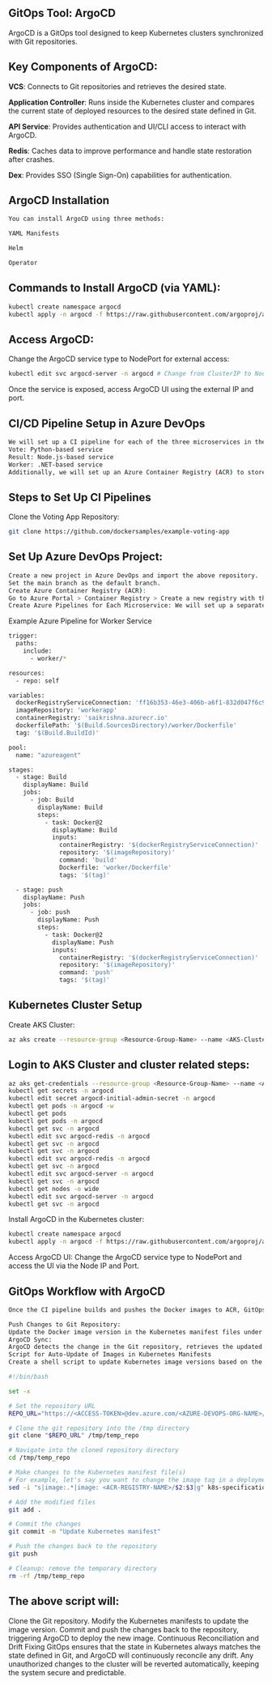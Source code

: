 ## GitOps Tool: ArgoCD

ArgoCD is a GitOps tool designed to keep Kubernetes clusters synchronized with Git repositories.

## Key Components of ArgoCD:

**VCS**: Connects to Git repositories and retrieves the desired state.

**Application Controller**: Runs inside the Kubernetes cluster and compares the current state of deployed resources to the desired state defined in Git.

**API Service**: Provides authentication and UI/CLI access to interact with ArgoCD.

**Redis**: Caches data to improve performance and handle state restoration after crashes.

**Dex**: Provides SSO (Single Sign-On) capabilities for authentication.

## ArgoCD Installation
```bash
You can install ArgoCD using three methods:

YAML Manifests

Helm

Operator
```
## Commands to Install ArgoCD (via YAML):
```bash
kubectl create namespace argocd
kubectl apply -n argocd -f https://raw.githubusercontent.com/argoproj/argo-cd/stable/manifests/install.yaml
```
## Access ArgoCD:
Change the ArgoCD service type to NodePort for external access:

```bash
kubectl edit svc argocd-server -n argocd # Change from ClusterIP to NodePort
```
Once the service is exposed, access ArgoCD UI using the external IP and port.

## CI/CD Pipeline Setup in Azure DevOps
```bash
We will set up a CI pipeline for each of the three microservices in the Voting Application:
Vote: Python-based service
Result: Node.js-based service
Worker: .NET-based service
Additionally, we will set up an Azure Container Registry (ACR) to store the Docker images.
```

## Steps to Set Up CI Pipelines
Clone the Voting App Repository:
```bash
git clone https://github.com/dockersamples/example-voting-app
```

## Set Up Azure DevOps Project:
```bash
Create a new project in Azure DevOps and import the above repository.
Set the main branch as the default branch.
Create Azure Container Registry (ACR):
Go to Azure Portal > Container Registry > Create a new registry with the name saikrishna.
Create Azure Pipelines for Each Microservice: We will set up a separate pipeline for each service (Vote, Result, Worker).
```

Example Azure Pipeline for Worker Service
```bash
trigger:
  paths:
    include:
      - worker/*

resources:
  - repo: self

variables:
  dockerRegistryServiceConnection: 'ff16b353-46e3-406b-a6f1-832d047f6c95'
  imageRepository: 'workerapp'
  containerRegistry: 'saikrishna.azurecr.io'
  dockerfilePath: '$(Build.SourcesDirectory)/worker/Dockerfile'
  tag: '$(Build.BuildId)'

pool:
  name: "azureagent"

stages:
  - stage: Build
    displayName: Build 
    jobs:
      - job: Build
        displayName: Build
        steps:
          - task: Docker@2
            displayName: Build
            inputs:
              containerRegistry: '$(dockerRegistryServiceConnection)'
              repository: '$(imageRepository)'
              command: 'build'
              Dockerfile: 'worker/Dockerfile'
              tags: '$(tag)'

  - stage: push
    displayName: Push
    jobs:
      - job: push
        displayName: Push
        steps:
          - task: Docker@2
            displayName: Push
            inputs:
              containerRegistry: '$(dockerRegistryServiceConnection)'
              repository: '$(imageRepository)'
              command: 'push'
              tags: '$(tag)'
```
## Kubernetes Cluster Setup
Create AKS Cluster:

```bash
az aks create --resource-group <Resource-Group-Name> --name <AKS-Cluster-Name> --node-count 1 --enable-addons monitoring --generate-ssh-keys
```

## Login to AKS Cluster and cluster related steps:
```bash
az aks get-credentials --resource-group <Resource-Group-Name> --name <AKS-Cluster-Name>
kubectl get secrets -n argocd
kubectl edit secret argocd-initial-admin-secret -n argocd
kubectl get pods -n argocd -w
kubectl get pods
kubectl get pods -n argocd
kubectl get svc -n argocd
kubectl edit svc argocd-redis -n argocd
kubectl get svc -n argocd
kubectl get svc -n argocd
kubectl edit svc argocd-redis -n argocd
kubectl get svc -n argocd
kubectl edit svc argocd-server -n argocd
kubectl get svc -n argocd
kubectl get nodes -o wide
kubectl edit svc argocd-server -n argocd
kubectl get svc -n argocd

```
Install ArgoCD in the Kubernetes cluster:

```bash
kubectl create namespace argocd
kubectl apply -n argocd -f https://raw.githubusercontent.com/argoproj/argo-cd/stable/manifests/install.yaml
```
Access ArgoCD UI: Change the ArgoCD service type to NodePort and access the UI via the Node IP and Port.

## GitOps Workflow with ArgoCD
```bash
Once the CI pipeline builds and pushes the Docker images to ACR, GitOps will monitor the Azure Git repository and sync the changes with the Kubernetes cluster.

Push Changes to Git Repository:
Update the Docker image version in the Kubernetes manifest files under k8s-specifications directory.
ArgoCD Sync:
ArgoCD detects the change in the Git repository, retrieves the updated YAML file, and deploys the changes to the Kubernetes cluster.
Script for Auto-Update of Images in Kubernetes Manifests
Create a shell script to update Kubernetes image versions based on the ACR repository.
```
```bash
#!/bin/bash

set -x

# Set the repository URL
REPO_URL="https://<ACCESS-TOKEN>@dev.azure.com/<AZURE-DEVOPS-ORG-NAME>/voting-app/_git/voting-app"

# Clone the git repository into the /tmp directory
git clone "$REPO_URL" /tmp/temp_repo

# Navigate into the cloned repository directory
cd /tmp/temp_repo

# Make changes to the Kubernetes manifest file(s)
# For example, let's say you want to change the image tag in a deployment.yaml file
sed -i "s|image:.*|image: <ACR-REGISTRY-NAME>/$2:$3|g" k8s-specifications/$1-deployment.yaml

# Add the modified files
git add .

# Commit the changes
git commit -m "Update Kubernetes manifest"

# Push the changes back to the repository
git push

# Cleanup: remove the temporary directory
rm -rf /tmp/temp_repo
```

## The above script will:

Clone the Git repository.
Modify the Kubernetes manifests to update the image version.
Commit and push the changes back to the repository, triggering ArgoCD to deploy the new image.
Continuous Reconciliation and Drift Fixing
GitOps ensures that the state in Kubernetes always matches the state defined in Git, and ArgoCD will continuously reconcile any drift. Any unauthorized changes to the cluster will be reverted automatically, keeping the system secure and predictable.
